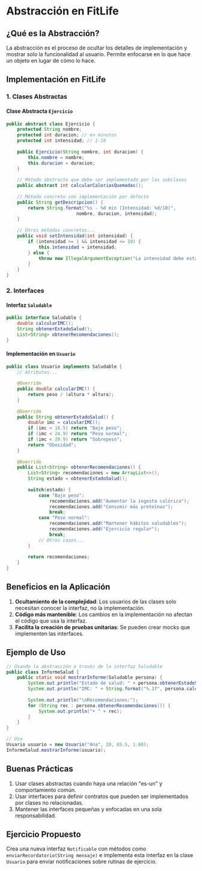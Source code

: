 # Abstracción en FitLife

## ¿Qué es la Abstracción?
La abstracción es el proceso de ocultar los detalles de implementación y mostrar solo la funcionalidad al usuario. Permite enfocarse en lo que hace un objeto en lugar de cómo lo hace.

## Implementación en FitLife

### 1. Clases Abstractas

#### Clase Abstracta `Ejercicio`
```java
public abstract class Ejercicio {
    protected String nombre;
    protected int duracion; // en minutos
    protected int intensidad; // 1-10
    
    public Ejercicio(String nombre, int duracion) {
        this.nombre = nombre;
        this.duracion = duracion;
    }
    
    // Método abstracto que debe ser implementado por las subclases
    public abstract int calcularCaloriasQuemadas();
    
    // Método concreto con implementación por defecto
    public String getDescripcion() {
        return String.format("%s - %d min (Intensidad: %d/10)", 
                          nombre, duracion, intensidad);
    }
    
    // Otros métodos concretos...
    public void setIntensidad(int intensidad) {
        if (intensidad >= 1 && intensidad <= 10) {
            this.intensidad = intensidad;
        } else {
            throw new IllegalArgumentException("La intensidad debe estar entre 1 y 10");
        }
    }
}
```

### 2. Interfaces

#### Interfaz `Saludable`
```java
public interface Saludable {
    double calcularIMC();
    String obtenerEstadoSalud();
    List<String> obtenerRecomendaciones();
}
```

#### Implementación en `Usuario`
```java
public class Usuario implements Saludable {
    // Atributos...
    
    @Override
    public double calcularIMC() {
        return peso / (altura * altura);
    }
    
    @Override
    public String obtenerEstadoSalud() {
        double imc = calcularIMC();
        if (imc < 18.5) return "Bajo peso";
        if (imc < 24.9) return "Peso normal";
        if (imc < 29.9) return "Sobrepeso";
        return "Obesidad";
    }
    
    @Override
    public List<String> obtenerRecomendaciones() {
        List<String> recomendaciones = new ArrayList<>();
        String estado = obtenerEstadoSalud();
        
        switch(estado) {
            case "Bajo peso":
                recomendaciones.add("Aumentar la ingesta calórica");
                recomendaciones.add("Consumir más proteínas");
                break;
            case "Peso normal":
                recomendaciones.add("Mantener hábitos saludables");
                recomendaciones.add("Ejercicio regular");
                break;
            // Otros casos...
        }
        
        return recomendaciones;
    }
}
```

## Beneficios en la Aplicación
1. **Ocultamiento de la complejidad**: Los usuarios de las clases solo necesitan conocer la interfaz, no la implementación.
2. **Código más mantenible**: Los cambios en la implementación no afectan el código que usa la interfaz.
3. **Facilita la creación de pruebas unitarias**: Se pueden crear mocks que implementen las interfaces.

## Ejemplo de Uso
```java
// Usando la abstracción a través de la interfaz Saludable
public class InformeSalud {
    public static void mostrarInforme(Saludable persona) {
        System.out.println("Estado de salud: " + persona.obtenerEstadoSalud());
        System.out.println("IMC: " + String.format("%.1f", persona.calcularIMC()));
        
        System.out.println("\nRecomendaciones:");
        for (String rec : persona.obtenerRecomendaciones()) {
            System.out.println("• " + rec);
        }
    }
}

// Uso
Usuario usuario = new Usuario("Ana", 28, 65.5, 1.68);
InformeSalud.mostrarInforme(usuario);
```

## Buenas Prácticas
1. Usar clases abstractas cuando haya una relación "es-un" y comportamiento común.
2. Usar interfaces para definir contratos que pueden ser implementados por clases no relacionadas.
3. Mantener las interfaces pequeñas y enfocadas en una sola responsabilidad.

## Ejercicio Propuesto
Crea una nueva interfaz `Notificable` con métodos como `enviarRecordatorio(String mensaje)` e implementa esta interfaz en la clase `Usuario` para enviar notificaciones sobre rutinas de ejercicio.
